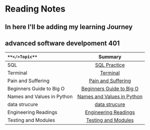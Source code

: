 # Reading Notes

## In here I'll be adding my learning Journey
## advanced software develpoment 401

| `**</>Topic**`             | Summary 
| :---                      |   :----:   
|SQL                        | [SQL Practice](./Sql.md)
|Terminal                   | [Terminal](./Terminal.md)
|Pain and Suffering         | [Pain and Suffering](./Pain.md)
|Beginners Guide to Big O   | [Beginners Guide to Big O](./Big_O.md)
|Names and Values in Python | [Names and Values in Python](./Names.md)
|data strucure              | [data strucure](./data_strucure.md)
|Engineering Readings       | [Engineering Readings](./Engineering.md)
|Testing and Modules        | [Testing and Modules](./Testing.md)

